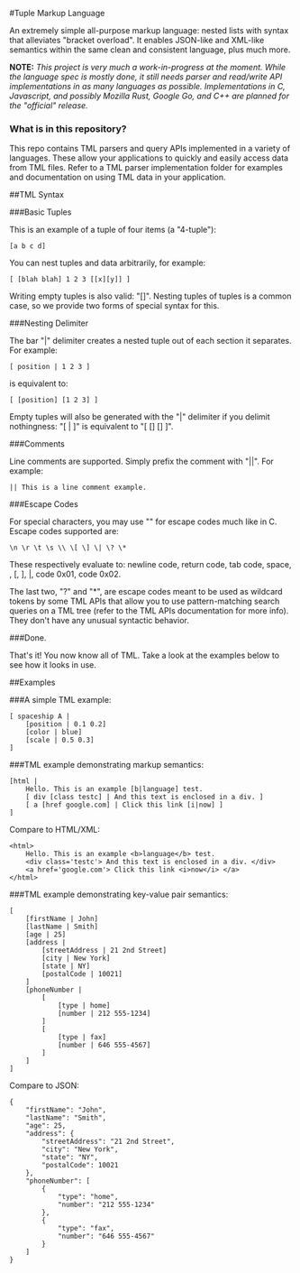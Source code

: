 #Tuple Markup Language

An extremely simple all-purpose markup language: nested lists with syntax that alleviates "bracket overload".
It enables JSON-like and XML-like semantics within the same clean and consistent language, plus much more.

**NOTE:** _This project is very much a work-in-progress at the moment. While the language spec is mostly done, it still needs parser and read/write API implementations in as many languages as possible. Implementations in C, Javascript, and possibly Mozilla Rust, Google Go, and C++ are planned for the "official" release._

### What is in this repository?

This repo contains TML parsers and query APIs implemented in a variety of languages. These allow your applications to quickly and easily access data from TML files. Refer to a TML parser implementation folder for examples and documentation on using TML data in your application.

##TML Syntax

###Basic Tuples

This is an example of a tuple of four items (a "4-tuple"):

    [a b c d]

You can nest tuples and data arbitrarily, for example:

    [ [blah blah] 1 2 3 [[x][y]] ]

Writing empty tuples is also valid: "[]". Nesting tuples of tuples is a common case, so we provide two forms of special syntax for this.

###Nesting Delimiter

The bar "|" delimiter creates a nested tuple out of each section it separates. For example:

    [ position | 1 2 3 ]

is equivalent to:

    [ [position] [1 2 3] ]

Empty tuples will also be generated with the "|" delimiter if you delimit nothingness: "[ | ]" is equivalent to "[ [] [] ]". 


###Comments

Line comments are supported. Simply prefix the comment with "||". For example:

    || This is a line comment example.

###Escape Codes

For special characters, you may use "\" for escape codes much like in C. Escape codes supported are:

    \n \r \t \s \\ \[ \] \| \? \*

These respectively evaluate to: newline code, return code, tab code, space, \, [, ], |, code 0x01, code 0x02.

The last two, "\?" and "\*", are escape codes meant to be used as wildcard tokens by some TML APIs that allow you to use pattern-matching search queries on a TML tree (refer to the TML APIs documentation for more info). They don't have any unusual syntactic behavior.

###Done.

That's it! You now know all of TML. Take a look at the examples below to see how it looks in use.


##Examples

###A simple TML example:

    [ spaceship A |
        [position | 0.1 0.2]
        [color | blue]
        [scale | 0.5 0.3]
    ]


###TML example demonstrating markup semantics:

    [html |
    	Hello. This is an example [b|language] test.
    	[ div [class testc] | And this text is enclosed in a div. ]
    	[ a [href google.com] | Click this link [i|now] ]
    ]

Compare to HTML/XML:

    <html>
    	Hello. This is an example <b>language</b> test.
    	<div class='testc'> And this text is enclosed in a div. </div>
    	<a href='google.com'> Click this link <i>now</i> </a>
    </html>


###TML example demonstrating key-value pair semantics:

    [
    	[firstName | John]
    	[lastName | Smith]
    	[age | 25]
    	[address |
    		[streetAddress | 21 2nd Street]
    		[city | New York]
    		[state | NY]
    		[postalCode | 10021]
    	]
    	[phoneNumber |
    		[
    			[type | home]
    			[number | 212 555-1234]
    		]
    		[
    			[type | fax]
    			[number | 646 555-4567]
    		]
    	]
    ]

Compare to JSON:
    
    {
        "firstName": "John",
        "lastName": "Smith",
        "age": 25,
        "address": {
            "streetAddress": "21 2nd Street",
            "city": "New York",
            "state": "NY",
            "postalCode": 10021
        },
        "phoneNumber": [
            {
                "type": "home",
                "number": "212 555-1234"
            },
            {
                "type": "fax",
                "number": "646 555-4567"
            }
        ]
    }
